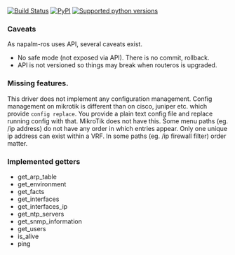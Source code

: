 [![Build Status](https://travis-ci.org/napalm-automation-community/napalm-ros.svg?branch=develop)](https://travis-ci.org/napalm-automation-community/napalm-ros)
[![PyPI](https://img.shields.io/pypi/v/napalm-ros.svg)](https://pypi.python.org/pypi/napalm-ros)
[![Supported python versions](https://img.shields.io/pypi/pyversions/napalm-ros.svg)](https://pypi.python.org/pypi/napalm-ros/)


### Caveats

As napalm-ros uses API, several caveats exist.

* No safe mode (not exposed via API). There is no commit, rollback.
* API is not versioned so things may break when routeros is upgraded.


### Missing features.

This driver does not implement any configuration management. Config management on mikrotik is different than on cisco, juniper etc. which provide
`config replace`. You provide a plain text config file and replace running config with that. MikroTik does not have this. Some menu paths (eg. /ip
address) do not have any order in which entries appear. Only one unique ip address can exist within a VRF. In some paths (eg. /ip firewall filter)
order matter.


### Implemented getters

* get_arp_table
* get_environment
* get_facts
* get_interfaces
* get_interfaces_ip
* get_ntp_servers
* get_snmp_information
* get_users
* is_alive
* ping
